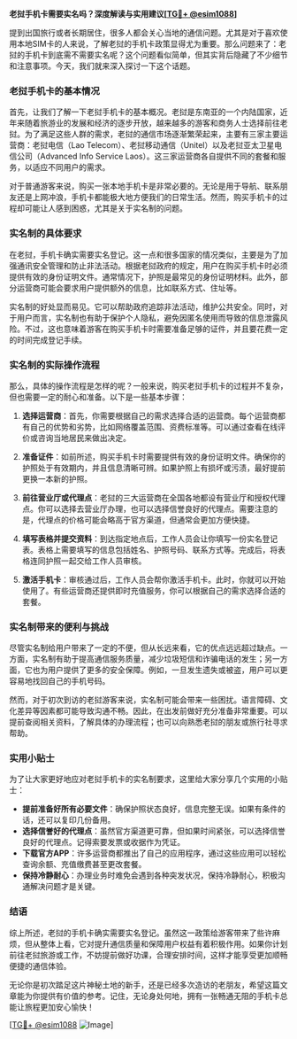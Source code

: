 **老挝手机卡需要实名吗？深度解读与实用建议[[TG💪+ @esim1088](https://t.me/s/esim1088)]**

提到出国旅行或者长期居住，很多人都会关心当地的通信问题。尤其是对于喜欢使用本地SIM卡的人来说，了解老挝的手机卡政策显得尤为重要。那么问题来了：老挝的手机卡到底需不需要实名呢？这个问题看似简单，但其实背后隐藏了不少细节和注意事项。今天，我们就来深入探讨一下这个话题。

### 老挝手机卡的基本情况

首先，让我们了解一下老挝手机卡的基本概况。老挝是东南亚的一个内陆国家，近年来随着旅游业的发展和经济的逐步开放，越来越多的游客和商务人士选择前往老挝。为了满足这些人群的需求，老挝的通信市场逐渐繁荣起来，主要有三家主要运营商：老挝电信（Lao Telecom）、老挝移动通信（Unitel）以及老挝亚太卫星电信公司（Advanced Info Service Laos）。这三家运营商各自提供不同的套餐和服务，以适应不同用户的需求。

对于普通游客来说，购买一张本地手机卡是非常必要的。无论是用于导航、联系朋友还是上网冲浪，手机卡都能极大地方便我们的日常生活。然而，购买手机卡的过程却可能让人感到困惑，尤其是关于实名制的问题。

### 实名制的具体要求

在老挝，手机卡确实需要实名登记。这一点和很多国家的情况类似，主要是为了加强通讯安全管理和防止非法活动。根据老挝政府的规定，用户在购买手机卡时必须提供有效的身份证明文件。通常情况下，护照是最常见的身份证明材料。此外，部分运营商可能会要求用户提供额外的信息，比如联系方式、住址等。

实名制的好处显而易见。它可以帮助政府追踪非法活动，维护公共安全。同时，对于用户而言，实名制也有助于保护个人隐私，避免因匿名使用而导致的信息泄露风险。不过，这也意味着游客在购买手机卡时需要准备足够的证件，并且要花费一定的时间完成登记手续。

### 实名制的实际操作流程

那么，具体的操作流程是怎样的呢？一般来说，购买老挝手机卡的过程并不复杂，但也需要一定的耐心和准备。以下是一些基本步骤：

1. **选择运营商**：首先，你需要根据自己的需求选择合适的运营商。每个运营商都有自己的优势和劣势，比如网络覆盖范围、资费标准等。可以通过查看在线评价或咨询当地居民来做出决定。

2. **准备证件**：如前所述，购买手机卡时需要提供有效的身份证明文件。确保你的护照处于有效期内，并且信息清晰可辨。如果护照上有损坏或污渍，最好提前更换一本新的护照。

3. **前往营业厅或代理点**：老挝的三大运营商在全国各地都设有营业厅和授权代理点。你可以选择去营业厅办理，也可以选择信誉良好的代理点。需要注意的是，代理点的价格可能会略高于官方渠道，但通常会更加方便快捷。

4. **填写表格并提交资料**：到达指定地点后，工作人员会让你填写一份实名登记表。表格上需要填写的信息包括姓名、护照号码、联系方式等。完成后，将表格连同护照一起交给工作人员审核。

5. **激活手机卡**：审核通过后，工作人员会帮你激活手机卡。此时，你就可以开始使用了。有些运营商还提供即时充值服务，你可以根据自己的需求选择合适的套餐。

### 实名制带来的便利与挑战

尽管实名制给用户带来了一定的不便，但从长远来看，它的优点远远超过缺点。一方面，实名制有助于提高通信服务质量，减少垃圾短信和诈骗电话的发生；另一方面，它也为用户提供了更多的安全保障。例如，一旦发生遗失或被盗，用户可以更容易地找回自己的手机号码。

然而，对于初次到访的老挝游客来说，实名制可能会带来一些困扰。语言障碍、文化差异等因素都可能导致沟通不畅。因此，在出发前做好充分准备非常重要。可以提前查阅相关资料，了解具体的办理流程；也可以向熟悉老挝的朋友或旅行社寻求帮助。

### 实用小贴士

为了让大家更好地应对老挝手机卡的实名制要求，这里给大家分享几个实用的小贴士：

- **提前准备好所有必要文件**：确保护照状态良好，信息完整无误。如果有条件的话，还可以复印几份备用。
- **选择信誉好的代理点**：虽然官方渠道更可靠，但如果时间紧张，可以选择信誉良好的代理点。记得索要发票或收据作为凭证。
- **下载官方APP**：许多运营商都推出了自己的应用程序，通过这些应用可以轻松查询余额、充值缴费甚至更改套餐。
- **保持冷静耐心**：办理业务时难免会遇到各种突发状况，保持冷静耐心，积极沟通解决问题才是关键。

### 结语

综上所述，老挝的手机卡确实需要实名登记。虽然这一政策给游客带来了些许麻烦，但从整体上看，它对提升通信质量和保障用户权益有着积极作用。如果你计划前往老挝旅游或工作，不妨提前做好功课，合理安排时间，这样才能享受更加顺畅便捷的通信体验。

无论你是初次踏足这片神秘土地的新手，还是已经多次造访的老朋友，希望这篇文章能为你提供有价值的参考。记住，无论身处何地，拥有一张畅通无阻的手机卡总能让旅程更加安心愉快！

[[TG💪+ @esim1088](https://t.me/s/esim1088) ![Image](https://i.postimg.cc/4NQfJmqS/Snipaste-2025-05-13-00-14-12.png)]